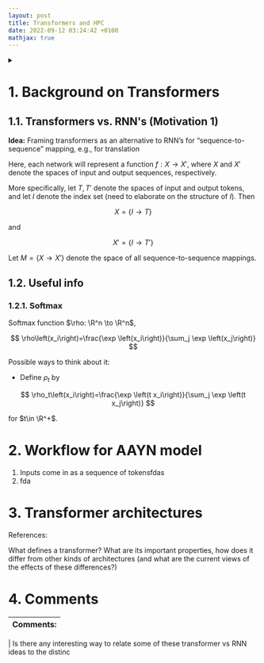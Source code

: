 ```yaml
---
layout: post
title: Transformers and HPC
date: 2022-09-12 03:24:42 +0100
mathjax: true
---
```


<details>
  <summary>
  </summary>

- [1. Background on Transformers](#1-background-on-transformers)
  - [1.1. Transformers vs. RNN's (Motivation 1)](#11-transformers-vs-rnns-motivation-1)
  - [1.2. Useful info](#12-useful-info)
    - [1.2.1. Softmax](#121-softmax)
- [2. Workflow for AAYN model](#2-workflow-for-aayn-model)
- [3. Transformer architectures](#3-transformer-architectures)
- [4. Comments](#4-comments)

</details>

# 1. Background on Transformers

## 1.1. Transformers vs. RNN's (Motivation 1)

**Idea:** Framing transformers as an alternative to RNN’s for “sequence-to-sequence” mapping, e.g., for translation

Here, each network will represent a function $f: X \to X'$, where $X$ and $X'$ denote the spaces of input and output sequences, respectively.

More specifically, let $T, T'$ denote the spaces of input and output tokens, and let $I$ denote the index set (need to elaborate on the structure of $I$). Then

$$
X = \{I \to T\}
$$

and

$$
X' = \{I \to T'\}
$$

Let $M = \{X \to X'\}$ denote the space of all sequence-to-sequence mappings.

## 1.2. Useful info

### 1.2.1. Softmax

Softmax function $\rho: \R^n \to \R^n$,

$$
\rho\left(x_i\right)=\frac{\exp \left(x_i\right)}{\sum_j \exp \left(x_j\right)}
$$

Possible ways to think about it:

- Define $\rho_t$ by

$$
\rho_t\left(x_i\right)=\frac{\exp \left(t x_i\right)}{\sum_j \exp \left(t x_j\right)}
$$

for $t\in \R^+$.

# 2. Workflow for AAYN model

1. Inputs come in as a sequence of tokensfdas
2. fda

# 3. Transformer architectures

References:

What defines a transformer? What are its important properties, how does it differ from other kinds of architectures (and what are the current views of the effects of these differences?)

# 4. Comments

| Comments: |
| --------- |


| Is there any interesting way to relate some of these transformer vs RNN ideas to the distinc
